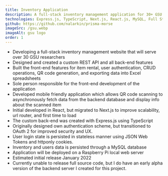```yaml
---
title: Inventory Application
description: A full-stack inventory management application for 30+ GSU graduate researchers.
technologies: Express.js, TypeScript, Next.js, React.js, MySQL, Full Stack Development, API Creation, Redux, Asynchronous Data Fetching
github: https://github.com/nalarkin/prisma-morse
imageSrc: /gsu.webp
imageAlt: gsu logo
order: 1
---
```


- Developing a full-stack inventory management website that will serve over 30 GSU researchers
- Designed and created a custom REST API and all back-end features
- Built the front-end features for item rental, user authentication, CRUD operations, QR code generation, and exporting data into Excel spreadsheets
- Sole person responsible for the front-end development of the application
- Developed mobile friendly application which allows QR code scanning to asynchronously fetch data from the backend database and display info about the scanned item
- Initial developed in React, but migrated to Next.js to improve scalability, url router, and first time to load
- The custom back-end was created with Express.js using TypeScript
- Originally designed own authentication scheme, but transitioned to OAuth 2 for improved security and UX.
- User login state is persisted in stateless manner using JSON Web Tokens and httponly cookies.
- Inventory and users data is persisted through a MySQL database
- Application will be deployed on a Raspberry Pi local web server
- Estimated initial release January 2022
- Currently unable to release full source code, but I do have an early alpha version of the backend server I created for this project.
